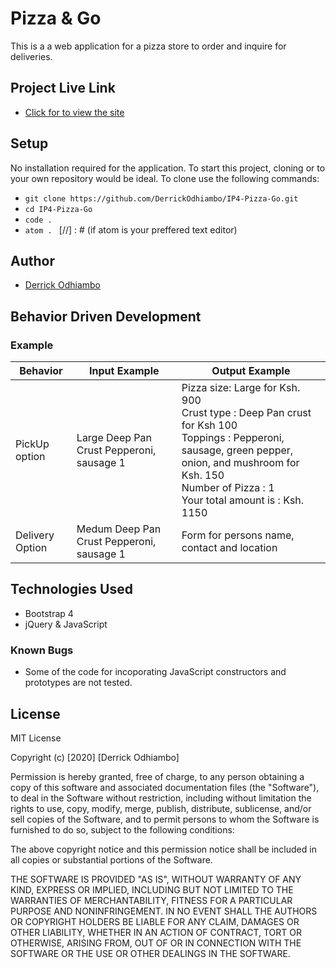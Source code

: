 # Pizza & Go
This is a a web application for a pizza store to order and inquire for deliveries.

## Project Live Link
- [Click for to view the site](https://derrickodhiambo.github.io/IP4-Pizza-Go/)

## Setup
No installation required for the application. To start this project, cloning or  to your own repository would be ideal.
To clone use the following commands:
- `git clone https://github.com/DerrickOdhiambo/IP4-Pizza-Go.git`
- `cd IP4-Pizza-Go`
- `code .`
- `atom . ` [//] : # (if atom is your preffered text editor)

## Author
- [Derrick Odhiambo](https://github.com/DerrickOdhiambo/IP4-Pizza-Go)

## Behavior Driven Development

### Example
|Behavior|Input Example|Output Example|
|--------|-------------|--------------|
|PickUp option|Large Deep Pan Crust Pepperoni, sausage 1|Pizza size: Large for Ksh. 900<br>Crust type : Deep Pan crust for Ksh 100<br>Toppings : Pepperoni, sausage, green pepper, onion, and mushroom for Ksh. 150<br>Number of Pizza : 1<br>Your total amount is : Ksh. 1150|
|Delivery Option|Medum Deep Pan Crust Pepperoni, sausage 1|Form for persons name, contact and location|

## Technologies Used
- Bootstrap 4
- jQuery & JavaScript

### Known Bugs
- Some of the code for incoporating JavaScript constructors and prototypes are not tested.

## License
MIT License

Copyright (c) [2020] [Derrick Odhiambo]

Permission is hereby granted, free of charge, to any person obtaining a copy
of this software and associated documentation files (the "Software"), to deal
in the Software without restriction, including without limitation the rights
to use, copy, modify, merge, publish, distribute, sublicense, and/or sell
copies of the Software, and to permit persons to whom the Software is
furnished to do so, subject to the following conditions:

The above copyright notice and this permission notice shall be included in all
copies or substantial portions of the Software.

THE SOFTWARE IS PROVIDED "AS IS", WITHOUT WARRANTY OF ANY KIND, EXPRESS OR
IMPLIED, INCLUDING BUT NOT LIMITED TO THE WARRANTIES OF MERCHANTABILITY,
FITNESS FOR A PARTICULAR PURPOSE AND NONINFRINGEMENT. IN NO EVENT SHALL THE
AUTHORS OR COPYRIGHT HOLDERS BE LIABLE FOR ANY CLAIM, DAMAGES OR OTHER
LIABILITY, WHETHER IN AN ACTION OF CONTRACT, TORT OR OTHERWISE, ARISING FROM,
OUT OF OR IN CONNECTION WITH THE SOFTWARE OR THE USE OR OTHER DEALINGS IN THE
SOFTWARE.